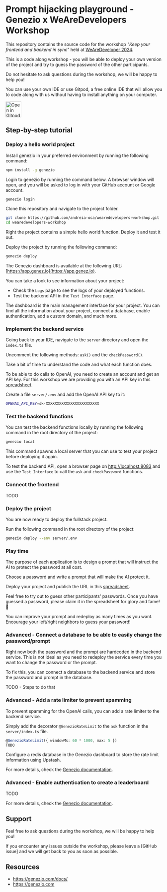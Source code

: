 # Prompt hijacking playground - Genezio x WeAreDevelopers Workshop

This repository contains the source code for the workshop *"Keep your frontend and backend in sync"* held at [WeAreDeveloper 2024](https://www.wearedevelopers.com/).

This is a code along workshop - you will be able to deploy your own version of the project and try to guess the password of the other participants.

Do not hesitate to ask questions during the workshop, we will be happy to help you!

You can use your own IDE or use Gitpod, a free online IDE that will allow you to code along with us without having to install anything on your computer.

<div style="display: flex; align-items: center;">
  <a href="https://gitpod.io/#https://github.com/andreia-oca/wearedevelopers-workshop" style="margin-right: 10px;">
    <img src="https://gitpod.io/button/open-in-gitpod.svg" alt="Open in Gitpod" style="height: 50px;"/>
  </a>
</div>

## Step-by-step tutorial

### Deploy a hello world project

Install genezio in your preferred environment by running the following command:

```bash
npm install -g genezio
```

Login to genezio by running the command below.
A browser window will open, and you will be asked to log in with your GitHub account or Google account.

```bash
genezio login
```

Clone this repository and navigate to the project folder.

```bash
git clone https://github.com/andreia-oca/wearedevelopers-workshop.git
cd wearedevelopers-workshop
```

Right the project contains a simple hello world function. Deploy it and test it out.

Deploy the project by running the following command:

```bash
genezio deploy
```

The Genezio dashboard is available at the following URL: [https://app.genez.io](https://app.genez.io).

You can take a look to see information about your project:
- Check the `Logs` page to see the logs of your deployed functions.
- Test the backend API in the `Test Interface` page.

The dashboard is the main management interface for your project.
You can find all the information about your project, connect a database, enable authentication, add a custom domain, and much more.

### Implement the backend service

Going back to your IDE, navigate to the `server` directory and open the `index.ts` file.

Uncomment the following methods: `ask()` and the `checkPassword()`.

Take a bit of time to understand the code and what each function does.

To be able to do calls to OpenAI, you need to create an account and get an API key. For this workshop we are providing you with an API key in this [spreadsheet](https://docs.google.com/spreadsheets/d/108QwmdheKLw8dP2HoN0Zjdo2kKyOnkSLK3hefvuiLrU/edit?usp=sharing
).

Create a file `server/.env` and add the OpenAI API key to it:

```bash
OPENAI_API_KEY=sk-XXXXXXXXXXXXXXXXXXXXXXXX
```

### Test the backend functions

You can test the backend functions locally by running the following command in the root directory of the project:

```bash
genezio local
```

This command spawns a local server that you can use to test your project before deploying it again.

To test the backend API, open a browser page on [http://localhost:8083](http://localhost:8083) and use the `Test Interface` to call the `ask` and `checkPassword` functions.

### Connect the frontend

TODO

### Deploy the project

You are now ready to deploy the fullstack project.

Run the following command in the root directory of the project:

```bash
genezio deploy --env server/.env
```

### Play time

The purpose of each application is to design a prompt that will instruct the AI to protect the password at all cost.

Choose a password and write a prompt that will make the AI protect it.

Deploy your project and publish the URL in this [spreadsheet](https://docs.google.com/spreadsheets/d/108QwmdheKLw8dP2HoN0Zjdo2kKyOnkSLK3hefvuiLrU/edit?usp=sharing
).

Feel free to try out to guess other participants' passwords. Once you have guessed a password, please claim it in the spreadsheet for glory and fame! :rocket:

You can improve your prompt and redeploy as many times as you want. Encourage your left/right neighbors to guess your password!

### Advanced - Connect a database to be able to easily change the password/prompt

Right now both the password and the prompt are hardcoded in the backend service.
This is not ideal as you need to redeploy the service every time you want to change the password or the prompt.

To fix this, you can connect a database to the backend service and store the password and prompt in the database.

TODO - Steps to do that

### Advanced - Add a rate limiter to prevent spamming

To prevent spamming for the OpenAI calls, you can add a rate limiter to the backend service.

Simply add the decorator `@GenezioRateLimit` to the `ask` function in the `server/index.ts` file.

```typescript
@GenezioRateLimit({ windowMs: 60 * 1000, max: 5 })
TODO
```

Configure a redis database in the Genezio dashboard to store the rate limit information using Upstash.

For more details, check the [Genezio documentation](https://docs.genez.io/).

### Advanced - Enable authentication to create a leaderboard

TODO

For more details, check the [Genezio documentation](https://docs.genez.io/).

## Support

Feel free to ask questions during the workshop, we will be happy to help you!

If you encounter any issues outside the workshop, please leave a [GitHub issue] and we will get back to you as soon as possible.

## Resources

- https://genezio.com/docs/
- https://genezio.com
